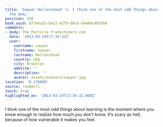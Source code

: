 ```yaml
---
title: 'Sawyer Hollenshead''s: I think one of the most odd things about learning is
  the mom…'
position: 338
book_uuid: 877e6a33-be12-42f9-80c6-64484c407db0
comments:
- body: The Particle frankchimero.com
  date: '2013-03-24T17:34:32Z'
  user:
    username: sawyer
    firstname: Sawyer
    lastname: Hollenshead
    country: USA
    city: Brooklyn
    website: ''
    description: ''
    avatar: assets/avatars/sawyer.jpg
location: '0.176609'
source: readmill
touch: true
highlighted_on: '2013-03-24T17:34:32.000Z'
---
```


I think one of the most odd things about learning is the moment where you know enough to realize how much you don’t know. It’s scary as hell, because of how vulnerable it makes you feel.